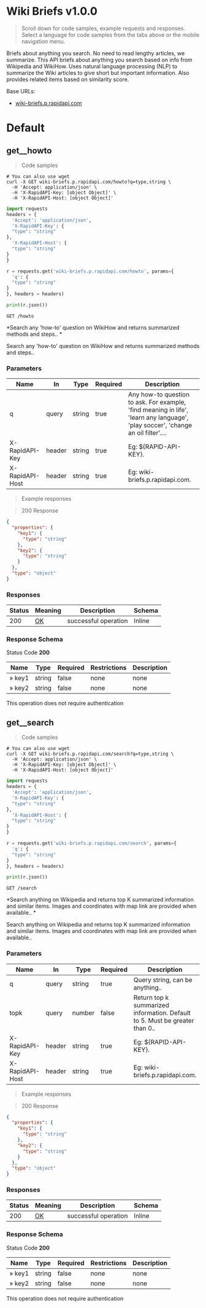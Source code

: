 <!-- Generator: Widdershins v4.0.1 -->

<h1 id="wiki-briefs">Wiki Briefs v1.0.0</h1>

> Scroll down for code samples, example requests and responses. Select a language for code samples from the tabs above or the mobile navigation menu.

Briefs about anything you search. No need to read lengthy articles, we summarize. This API briefs about anything you search based on info from Wikipedia and WikiHow. Uses natural language processing (NLP) to summarize the Wiki articles to give short but important information. Also provides related items based on similarity score.  

Base URLs:

* <a href="wiki-briefs.p.rapidapi.com">wiki-briefs.p.rapidapi.com</a>

<h1 id="wiki-briefs-default">Default</h1>

## get__howto

> Code samples

```shell
# You can also use wget
curl -X GET wiki-briefs.p.rapidapi.com/howto?q=type,string \
  -H 'Accept: application/json' \
  -H 'X-RapidAPI-Key: [object Object]' \
  -H 'X-RapidAPI-Host: [object Object]'

```

```python
import requests
headers = {
  'Accept': 'application/json',
  'X-RapidAPI-Key': {
  "type": "string"
},
  'X-RapidAPI-Host': {
  "type": "string"
}
}

r = requests.get('wiki-briefs.p.rapidapi.com/howto', params={
  'q': {
  "type": "string"
}
}, headers = headers)

print(r.json())

```

`GET /howto`

*Search any 'how-to' question on WikiHow and returns summarized methods and steps.. *

Search any 'how-to' question on WikiHow and returns summarized methods and steps.. 

<h3 id="get__howto-parameters">Parameters</h3>

|Name|In|Type|Required|Description|
|---|---|---|---|---|
|q|query|string|true|Any how-to question to ask. For example, 'find meaning in life', 'learn any language', 'play soccer', 'change an oil filter'…. |
|X-RapidAPI-Key|header|string|true|Eg: ${RAPID-API-KEY}. |
|X-RapidAPI-Host|header|string|true|Eg: wiki-briefs.p.rapidapi.com. |

> Example responses

> 200 Response

```json
{
  "properties": {
    "key1": {
      "type": "string"
    },
    "key2": {
      "type": "string"
    }
  },
  "type": "object"
}
```

<h3 id="get__howto-responses">Responses</h3>

|Status|Meaning|Description|Schema|
|---|---|---|---|
|200|[OK](https://tools.ietf.org/html/rfc7231#section-6.3.1)|successful operation|Inline|

<h3 id="get__howto-responseschema">Response Schema</h3>

Status Code **200**

|Name|Type|Required|Restrictions|Description|
|---|---|---|---|---|
|» key1|string|false|none|none|
|» key2|string|false|none|none|

<aside class="success">
This operation does not require authentication
</aside>

## get__search

> Code samples

```shell
# You can also use wget
curl -X GET wiki-briefs.p.rapidapi.com/search?q=type,string \
  -H 'Accept: application/json' \
  -H 'X-RapidAPI-Key: [object Object]' \
  -H 'X-RapidAPI-Host: [object Object]'

```

```python
import requests
headers = {
  'Accept': 'application/json',
  'X-RapidAPI-Key': {
  "type": "string"
},
  'X-RapidAPI-Host': {
  "type": "string"
}
}

r = requests.get('wiki-briefs.p.rapidapi.com/search', params={
  'q': {
  "type": "string"
}
}, headers = headers)

print(r.json())

```

`GET /search`

*Search anything on Wikipedia and returns top K summarized information and similar items. Images and coordinates with map link are provided when available.. *

Search anything on Wikipedia and returns top K summarized information and similar items. Images and coordinates with map link are provided when available.. 

<h3 id="get__search-parameters">Parameters</h3>

|Name|In|Type|Required|Description|
|---|---|---|---|---|
|q|query|string|true|Query string, can be anything.. |
|topk|query|number|false|Return top k summarized information. Default to 5. Must be greater than 0.. |
|X-RapidAPI-Key|header|string|true|Eg: ${RAPID-API-KEY}. |
|X-RapidAPI-Host|header|string|true|Eg: wiki-briefs.p.rapidapi.com. |

> Example responses

> 200 Response

```json
{
  "properties": {
    "key1": {
      "type": "string"
    },
    "key2": {
      "type": "string"
    }
  },
  "type": "object"
}
```

<h3 id="get__search-responses">Responses</h3>

|Status|Meaning|Description|Schema|
|---|---|---|---|
|200|[OK](https://tools.ietf.org/html/rfc7231#section-6.3.1)|successful operation|Inline|

<h3 id="get__search-responseschema">Response Schema</h3>

Status Code **200**

|Name|Type|Required|Restrictions|Description|
|---|---|---|---|---|
|» key1|string|false|none|none|
|» key2|string|false|none|none|

<aside class="success">
This operation does not require authentication
</aside>

